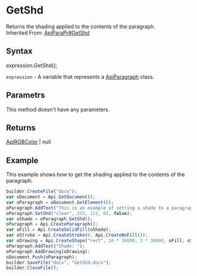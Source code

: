 # GetShd

Returns the shading applied to the contents of the paragraph.<br>Inherited From: [ApiParaPr#GetShd](../../ApiParaPr/Methods/GetShd.md)

## Syntax

expression.GetShd();

`expression` - A variable that represents a [ApiParagraph](../ApiParagraph.md) class.

## Parametrs

This method doesn't have any parameters.

## Returns

[ApiRGBColor](../../ApiRGBColor/ApiRGBColor.md) &#124; null

## Example

This example shows how to get the shading applied to the contents of the paragraph.

```javascript
builder.CreateFile("docx");
var oDocument = Api.GetDocument();
var oParagraph = oDocument.GetElement(0);
oParagraph.AddText("This is an example of setting a shade to a paragraph. ");
oParagraph.SetShd("clear", 255, 111, 61, false);
var oShade = oParagraph.GetShd();
oParagraph = Api.CreateParagraph();
var oFill = Api.CreateSolidFill(oShade);
var oStroke = Api.CreateStroke(0, Api.CreateNoFill());
var oDrawing = Api.CreateShape("rect", 10 * 36000, 3 * 36000, oFill, oStroke);
oParagraph.AddText("Shade: ");
oParagraph.AddDrawing(oDrawing);
oDocument.Push(oParagraph);
builder.SaveFile("docx", "GetShd.docx");
builder.CloseFile();
```